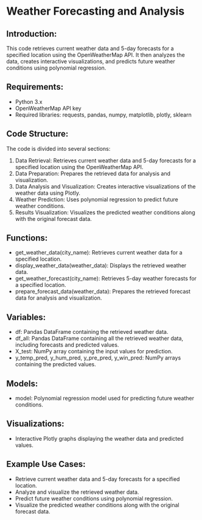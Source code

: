 # Weather Forecasting and Analysis

## Introduction:
This code retrieves current weather data and 5-day forecasts for a specified location using the OpenWeatherMap API. It then analyzes the data, creates interactive visualizations, and predicts future weather conditions using polynomial regression.

## Requirements:
- Python 3.x
- OpenWeatherMap API key
- Required libraries: requests, pandas, numpy, matplotlib, plotly, sklearn

## Code Structure:
The code is divided into several sections:

1. Data Retrieval: Retrieves current weather data and 5-day forecasts for a specified location using the OpenWeatherMap API.
2. Data Preparation: Prepares the retrieved data for analysis and visualization.
3. Data Analysis and Visualization: Creates interactive visualizations of the weather data using Plotly.
4. Weather Prediction: Uses polynomial regression to predict future weather conditions.
5. Results Visualization: Visualizes the predicted weather conditions along with the original forecast data.

## Functions:
- get_weather_data(city_name): Retrieves current weather data for a specified location.
- display_weather_data(weather_data): Displays the retrieved weather data.
- get_weather_forecast(city_name): Retrieves 5-day weather forecasts for a specified location.
- prepare_forecast_data(weather_data): Prepares the retrieved forecast data for analysis and visualization.

## Variables:
- df: Pandas DataFrame containing the retrieved weather data.
- df_all: Pandas DataFrame containing all the retrieved weather data, including forecasts and predicted values.
- X_test: NumPy array containing the input values for prediction.
- y_temp_pred, y_hum_pred, y_pre_pred, y_win_pred: NumPy arrays containing the predicted values.

## Models:
- model: Polynomial regression model used for predicting future weather conditions.

## Visualizations:
- Interactive Plotly graphs displaying the weather data and predicted values.

## Example Use Cases:
- Retrieve current weather data and 5-day forecasts for a specified location.
- Analyze and visualize the retrieved weather data.
- Predict future weather conditions using polynomial regression.
- Visualize the predicted weather conditions along with the original forecast data.
